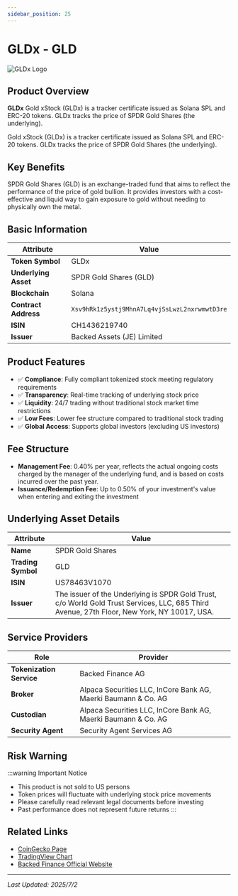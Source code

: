 ```yaml
---
sidebar_position: 25
---
```


# GLDx - GLD

![GLDx Logo](/img/tokens/gldx.svg)

## Product Overview

**GLDx** Gold xStock (GLDx) is a tracker certificate issued as Solana SPL and ERC-20 tokens. GLDx tracks the price of SPDR Gold Shares (the underlying).

Gold xStock (GLDx) is a tracker certificate issued as Solana SPL and ERC-20 tokens. GLDx tracks the price of SPDR Gold Shares (the underlying).

## Key Benefits

SPDR Gold Shares (GLD) is an exchange-traded fund that aims to reflect the performance of the price of gold bullion. It provides investors with a cost-effective and liquid way to gain exposure to gold without needing to physically own the metal.

## Basic Information

| Attribute | Value |
|------|----|
| **Token Symbol** | GLDx |
| **Underlying Asset** | SPDR Gold Shares (GLD) |
| **Blockchain** | Solana |
| **Contract Address** | `Xsv9hRk1z5ystj9MhnA7Lq4vjSsLwzL2nxrwmwtD3re` |
| **ISIN** | CH1436219740 |
| **Issuer** | Backed Assets (JE) Limited |

## Product Features

- ✅ **Compliance**: Fully compliant tokenized stock meeting regulatory requirements
- ✅ **Transparency**: Real-time tracking of underlying stock price
- ✅ **Liquidity**: 24/7 trading without traditional stock market time restrictions
- ✅ **Low Fees**: Lower fee structure compared to traditional stock trading
- ✅ **Global Access**: Supports global investors (excluding US investors)

## Fee Structure

- **Management Fee**: 0.40% per year, reflects the actual ongoing costs charged by the manager of the underlying fund, and is based on costs incurred over the past year.
- **Issuance/Redemption Fee**: Up to 0.50% of your investment's value when entering and exiting the investment

## Underlying Asset Details

| Attribute | Value |
|------|----|
| **Name** | SPDR Gold Shares |
| **Trading Symbol** | GLD |
| **ISIN** | US78463V1070 |
| **Issuer** | The issuer of the Underlying is SPDR Gold Trust, c/o World Gold Trust Services, LLC, 685 Third Avenue, 27th Floor, New York, NY 10017, USA. |

## Service Providers

| Role | Provider |
|------|----|
| **Tokenization Service** | Backed Finance AG |
| **Broker** | Alpaca Securities LLC, InCore Bank AG, Maerki Baumann & Co. AG |
| **Custodian** | Alpaca Securities LLC, InCore Bank AG, Maerki Baumann & Co. AG |
| **Security Agent** | Security Agent Services AG |

## Risk Warning

:::warning Important Notice
- This product is not sold to US persons
- Token prices will fluctuate with underlying stock price movements
- Please carefully read relevant legal documents before investing
- Past performance does not represent future returns
:::

## Related Links

- [CoinGecko Page](https://www.coingecko.com/)
- [TradingView Chart](https://www.tradingview.com/)
- [Backed Finance Official Website](https://backed.fi/)

---

*Last Updated: 2025/7/2*
